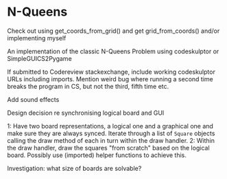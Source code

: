 # N-Queens

Check out using get_coords_from_grid() and get grid_from_coords() and/or implementing myself

An implementation of the classic N-Queens Problem using  codeskulptor or SimpleGUICS2Pygame

If submitted to Codereview stackexchange, include working codeskulptor URLs including imports. Mention weird bug where running a second time breaks the program in CS, but not the third, fifth time etc.

Add sound effects

Design decision re synchronising logical board and GUI

1: Have two board representations, a logical one and a graphical one and make sure they are always synced. Iterate through
a list of `Square` objects calling the draw method of each in turn within the draw handler.
2: Within the draw handler, draw the squares "from scratch" based on the logical board. Possibly use (imported) helper functions
to achieve this.

Investigation: what size of boards are solvable?









